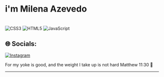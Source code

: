 # i'm Milena Azevedo 
          


# 
![CSS3](https://img.shields.io/badge/css3-%231572B6.svg?style=flat&logo=css3&logoColor=white)  ![HTML5](https://img.shields.io/badge/html5-%23E34F26.svg?style=flat&logo=html5&logoColor=white) ![JavaScript](https://img.shields.io/badge/javascript-%23323330.svg?style=flat&logo=javascript&logoColor=%23F7DF1E)
## 🌐 Socials:
[![Instagram](https://img.shields.io/badge/Instagram-%23E4405F.svg?logo=Instagram&logoColor=white)](https://www.instagram.com/_milenaazevedo_?igsh=eGRpdTh3cW94Yjc1) 

For my yoke is good, and the weight I take up is not hard 
Matthew 11:30 📖

 
---
